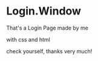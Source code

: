 # Login.Window

That's a Login Page made by me

with css and html

check yourself, thanks very much!

